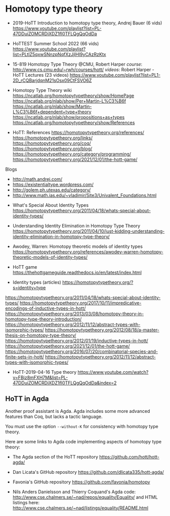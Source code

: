 # Homotopy type theory

* 2019-HoTT Introduction to homotopy type theory, Andrej Bauer (6 vids)
https://www.youtube.com/playlist?list=PL-47DDuiZOMCRDiXDZ1fI0TFLQgQqOdDa

* HoTTEST Summer School 2022 (66 vids)
https://www.youtube.com/playlist?list=PLtIZ5qxwSNnzpNqfXzJjlHI9yCAzRzKtx

* 15-819 Homotopy Type Theory @CMU, Robert Harper
*course*: http://www.cs.cmu.edu/~rwh/courses/hott/
*videos*: Robert Harper - HoTT Lectures (23 videos)
https://www.youtube.com/playlist?list=PL1-2D_rCQBarjdqnM21sOsx09CtFSVO6Z






* Homotopy Type Theory wiki
https://ncatlab.org/homotopytypetheory/show/HomePage
https://ncatlab.org/nlab/show/Per+Martin-L%C3%B6f
https://ncatlab.org/nlab/show/Martin-L%C3%B6f+dependent+type+theory
https://ncatlab.org/nlab/show/propositions+as+types
https://ncatlab.org/homotopytypetheory/show/References

* HoTT: References
https://homotopytypetheory.org/references/
https://homotopytypetheory.org/links/
https://homotopytypetheory.org/coq/
https://homotopytypetheory.org/blog/
https://homotopytypetheory.org/category/programming/
https://homotopytypetheory.org/2021/12/01/the-hott-game/


Blogs
- http://math.andrej.com/
- https://existentialtype.wordpress.com/
- http://golem.ph.utexas.edu/category/
- http://www.math.ias.edu/~vladimir/Site3/Univalent_Foundations.html

* What's Special About Identity Types
https://homotopytypetheory.org/2011/04/18/whats-special-about-identity-types/

* Understanding Identity Elimination in Homotopy Type Theory
https://homotopytypetheory.org/2011/04/10/just-kidding-understanding-identity-elimination-in-homotopy-type-theory/

* Awodey, Warren: Homotopy theoretic models of identity types
https://homotopytypetheory.org/references/awodey-warren-homotopy-theoretic-models-of-identity-types/

* HoTT game
https://thehottgameguide.readthedocs.io/en/latest/index.html


* Identity types (articles)
https://homotopytypetheory.org/?s=identity+type

https://homotopytypetheory.org/2011/04/18/whats-special-about-identity-types/
https://homotopytypetheory.org/2017/10/11/impredicative-encodings-of-inductive-types-in-hott/
https://homotopytypetheory.org/2013/03/08/homotopy-theory-in-homotopy-type-theory-introduction/
https://homotopytypetheory.org/2012/11/12/abstract-types-with-isomorphic-types/
https://homotopytypetheory.org/2012/08/18/a-master-thesis-on-homotopy-type-theory/
https://homotopytypetheory.org/2012/01/19/inductive-types-in-hott/
https://homotopytypetheory.org/2021/12/01/the-hott-game/
https://homotopytypetheory.org/2016/07/20/combinatorial-species-and-finite-sets-in-hott/
https://homotopytypetheory.org/2012/11/12/abstract-types-with-isomorphic-types/


* HoTT-2019-04-16 Type theory
https://www.youtube.com/watch?v=FBjz8mFXH7M&list=PL-47DDuiZOMCRDiXDZ1fI0TFLQgQqOdDa&index=2


## HoTT in Agda

Another proof assistant is Agda. Agda includes some more advanced features than Coq, but lacks a tactic language.

You must use the option `--without-K` for consistency with homotopy type theory.

Here are some links to Agda code implementing aspects of homotopy type theory:
- The Agda section of the HoTT repository
  https://github.com/hott/hott-agda/

- Dan Licata's GitHub repository
  https://github.com/dlicata335/hott-agda/

- Favonia's GitHub repository
  https://github.com/favonia/homotopy

- Nils Anders Danielsson and Thierry Coquand's Agda code:
  http://www.cse.chalmers.se/~nad/repos/equality/Equality/
  and HTML listings here:
  http://www.cse.chalmers.se/~nad/listings/equality/README.html
